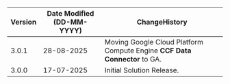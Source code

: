  **Version** | **Date Modified (DD-MM-YYYY)**| **ChangeHistory**                                                                         |
|------------|-------------------------------|-------------------------------------------------------------------------------------------|
| 3.0.1      | 28-08-2025                    | Moving Google Cloud Platform Compute Engine **CCF Data Connector** to GA.                                               |
| 3.0.0      | 17-07-2025                    | Initial Solution Release.                                               |